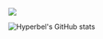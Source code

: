 ![](https://streak-stats.demolab.com/?user=hyperbel?theme=tokyonight)

![Hyperbel's GitHub stats](https://github-readme-stats.vercel.app/api?username=hyperbel&show_icons=true&theme=tokyonight)

